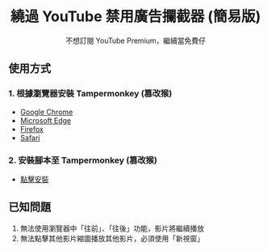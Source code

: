 <div align='center'>
  <h1>繞過 YouTube 禁用廣告攔截器 (簡易版)</h1>
</div>

<p align='center'>
不想訂閱 YouTube Premium，繼續當免費仔
<br>
</p>




## 使用方式
### 1. 根據瀏覽器安裝 Tampermonkey (篡改猴)
- [Google Chrome](https://chrome.google.com/webstore/detail/tampermonkey/dhdgffkkebhmkfjojejmpbldmpobfkfo)
- [Microsoft Edge](https://microsoftedge.microsoft.com/addons/detail/tampermonkey/iikmkjmpaadaobahmlepeloendndfphd?hl=zh-TW)
- [Firefox](https://addons.mozilla.org/en-US/firefox/addon/tampermonkey/)
- [Safari](https://apps.apple.com/us/app/tampermonkey/id1482490089)

### 2. 安裝腳本至 Tampermonkey (篡改猴)
- [點擊安裝](chrome-extension://dhdgffkkebhmkfjojejmpbldmpobfkfo/ask.html?aid=84ac766c-a723-410d-b300-79f54cc7e015)

## 已知問題
1. 無法使用瀏覽器中「往前」、「往後」功能，影片將繼續播放
2. 無法點擊其他影片縮圖播放其他影片，必須使用「新視窗」
